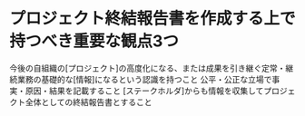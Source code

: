 # プロジェクト終結報告書を作成する上で持つべき重要な観点3つ
 今後の自組織の[プロジェクト]の高度化になる、または成果を引き継ぐ定常・継続業務の基礎的な[情報]になるという認識を持つこと
 公平・公正な立場で事実・原因・結果を記載すること
 [ステークホルダ]からも情報を収集してプロジェクト全体としての終結報告書とすること
